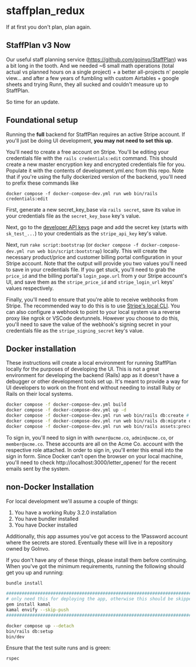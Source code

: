 # staffplan_redux

If at first you don't plan, plan again.

## StaffPlan v3 Now

Our useful staff planning service (https://github.com/goinvo/StaffPlan) was a bit long in the tooth. And we needed ~6 small math operations (total actual vs planned hours on a single project) + a better all-projects n' people view... and after a few years of fumbling with custom Airtables + google sheets and trying Runn, they all sucked and couldn't measure up to StaffPlan.

So time for an update.

## Foundational setup

Running the **full** backend for StaffPlan requires an active Stripe account. If you'll just be doing UI development, **you may not need to set this up**.

You'll need to create a free account on Stripe. You'll be editing your credentials file with the `rails credentials:edit` command. This should create 
a new master encryption key and encrypted credentials file for you. Populate it with the contents of development.yml.enc from this repo. Note that 
if you're using the fully dockerized version of the backend, you'll need to prefix these commands like

```
docker compose -f docker-compose-dev.yml run web bin/rails credentials:edit
```

First, generate a new secret_key_base via `rails secret`, save its value in your credentials file as the `secret_key_base` key's value.

Next, go to the [developer API keys](https://dashboard.stripe.com/test/apikeys) page and add the secret key (starts with `sk_test_...`) to your credentials
as the `stripe_api_key` key's value.

Next, run `rake script:bootstrap` (or `docker compose -f docker-compose-dev.yml run web bin/script:bootstrap`) locally. This will create the 
necessary product/price and customer billing portal configuration in your Stripe account. Note that the output will provide you two values 
you'll need to save in your credentials file. If you get stuck, you'll need to grab the `price_id` and the billing portal's `login_page.url` from y
our Stripe account's UI, and save them as the `stripe_price_id` and `stripe_login_url` keys' values respectively.

Finally, you'll need to ensure that you're able to receive webhooks from Stripe. The recommended way to do this is to
use [Stripe's local CLI](https://dashboard.stripe.com/test/webhooks/create?endpoint_location=local). You can also configure a webhook to point
to your local system via a reverse proxy like ngrok or VSCode devtunnels. However you choose to do this, you'll need to save the value of the webhook's
signing secret in your credentials file as the `stripe_signing_secret` key's value.

## Docker installation

These instructions will create a local environment for running StaffPlan locally for the purposes of developing the UI. This
is not a great environment for developing the backend (Rails) app as it doesn't have a debugger or other development tools
set up. It's meant to provide a way for UI developers to work on the front end without needing to install Ruby or Rails on their
local systems.

```bash
docker compose -f docker-compose-dev.yml build
docker compose -f docker-compose-dev.yml up -d
docker compose -f docker-compose-dev.yml run web bin/rails db:create # ignore any errors here
docker compose -f docker-compose-dev.yml run web bin/rails db:migrate db:seed
docker compose -f docker-compose-dev.yml run web bin/rails assets:precompile
```

To sign in, you'll need to sign in with `owner@acme.co`, `admin@acme.co`, or `member@acme.co`. These accounts are all on the Acme Co. account
with the respective role attached. In order to sign in, you'll enter this email into the sign in form. Since Docker can't open the browser on
your local machine, you'll need to check http://localhost:3000/letter_opener/ for the recent emails sent by the system.

## non-Docker Installation

For local development we'll assume a couple of things:

1. You have a working Ruby 3.2.0 installation
2. You have bundler installed
3. You have Docker installed

Additionally, this app assumes you've got access to the 1Password account where the secrets are stored. Eventually these will live in a repository owned by GoInvo.

If you don't have any of these things, please install them before continuing. When you've got the minimum requirements, running the following should get you up and running:

```bash
bundle install

##########################################################################
# only need this for deploying the app, otherwise this should be skipped
gem install kamal 
kamal envify --skip-push
##########################################################################

docker compose up --detach
bin/rails db:setup
bin/dev
```

Ensure that the test suite runs and is green:

```bash
rspec
```
